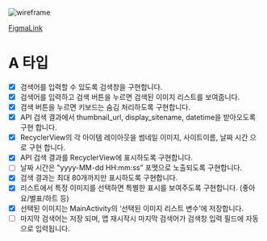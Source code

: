 ![wireframe](https://github.com/Ohleesang/ImageSearchPageApp/assets/148442711/de5f6178-af66-45c9-85db-6ec52e1a581c)

[FigmaLink](https://www.figma.com/file/IR8yyToUoxLh21Mqz62Fv6/ImageSearchPageApp?type=design&node-id=0%3A1&mode=design&t=t7LsGqJoS4UNnFqB-1)

# A 타입
- [x] 검색어를 입력할 수 있도록 검색창을 구현합니다.
- [x] 검색어를 입력하고 검색 버튼을 누르면 검색된 이미지 리스트를 보여줍니다.
- [x] 검색 버튼을 누르면 키보드는 숨김 처리하도록 구현합니다.
- [x] API 검색 결과에서 thumbnail_url, display_sitename, datetime을 받아오도록 구현 합니다.
- [x] RecyclerView의 각 아이템 레이아웃을 썸네일 이미지, 사이트이름, 날짜 시간 으로 구현 합니다.
- [x] API 검색 결과를 RecyclerView에 표시하도록 구현합니다.
- [ ] 날짜 시간은 "yyyy-MM-dd HH:mm:ss” 포멧으로 노출되도록 구현합니다.
- [x] 검색 결과는 최대 80개까지만 표시하도록 구현합니다.
- [x] 리스트에서 특정 이미지를 선택하면 특별한 표시를 보여주도록 구현합니다. (좋아요/별표/하트 등)
- [x] 선택된 이미지는 MainActivity의 ‘선택된 이미지 리스트 변수’에 저장합니다.
- [ ] 마지막 검색어는 저장 되며, 앱 재시작시 마지막 검색어가 검색창 입력 필드에 자동으로 입력됩니다.
